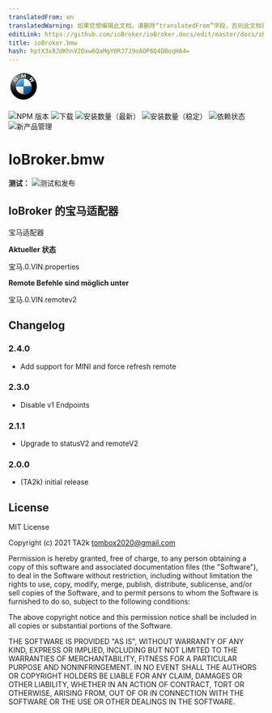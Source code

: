 ```yaml
---
translatedFrom: en
translatedWarning: 如果您想编辑此文档，请删除“translatedFrom”字段，否则此文档将再次自动翻译
editLink: https://github.com/ioBroker/ioBroker.docs/edit/master/docs/zh-cn/adapterref/iobroker.bmw/README.md
title: ioBroker.bmw
hash: hptX3x8JdKhnV2Dxw6QaMgY0RJ7J9oAOP6Q4DBoqHA4=
---
```

![标识](../../../en/adapterref/iobroker.bmw/admin/bmw.png)

![NPM 版本](https://img.shields.io/npm/v/iobroker.bmw.svg)
![下载](https://img.shields.io/npm/dm/iobroker.bmw.svg)
![安装数量（最新）](https://iobroker.live/badges/bmw-installed.svg)
![安装数量（稳定）](https://iobroker.live/badges/bmw-stable.svg)
![依赖状态](https://img.shields.io/david/TA2k/iobroker.bmw.svg)
![新产品管理](https://nodei.co/npm/iobroker.bmw.png?downloads=true)

# IoBroker.bmw
**测试：** ![测试和发布](https://github.com/TA2k/ioBroker.bmw/workflows/Test%20and%20Release/badge.svg)

## IoBroker 的宝马适配器
宝马适配器

**Aktueller 状态**

宝马.0.VIN.properties

**Remote Befehle sind möglich unter**

宝马.0.VIN.remotev2

## Changelog

### 2.4.0

-   Add support for MINI and force refresh remote
  
### 2.3.0

-   Disable v1 Endpoints
  
### 2.1.1

-   Upgrade to statusV2 and remoteV2
  
### 2.0.0

-   (TA2k) initial release

## License

MIT License

Copyright (c) 2021 TA2k <tombox2020@gmail.com>

Permission is hereby granted, free of charge, to any person obtaining a copy
of this software and associated documentation files (the "Software"), to deal
in the Software without restriction, including without limitation the rights
to use, copy, modify, merge, publish, distribute, sublicense, and/or sell
copies of the Software, and to permit persons to whom the Software is
furnished to do so, subject to the following conditions:

The above copyright notice and this permission notice shall be included in all
copies or substantial portions of the Software.

THE SOFTWARE IS PROVIDED "AS IS", WITHOUT WARRANTY OF ANY KIND, EXPRESS OR
IMPLIED, INCLUDING BUT NOT LIMITED TO THE WARRANTIES OF MERCHANTABILITY,
FITNESS FOR A PARTICULAR PURPOSE AND NONINFRINGEMENT. IN NO EVENT SHALL THE
AUTHORS OR COPYRIGHT HOLDERS BE LIABLE FOR ANY CLAIM, DAMAGES OR OTHER
LIABILITY, WHETHER IN AN ACTION OF CONTRACT, TORT OR OTHERWISE, ARISING FROM,
OUT OF OR IN CONNECTION WITH THE SOFTWARE OR THE USE OR OTHER DEALINGS IN THE
SOFTWARE.